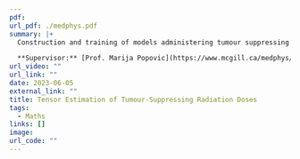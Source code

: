 ```yaml
---
pdf: 
url_pdf: ./medphys.pdf
summary: |+
  Construction and training of models administering tumour suppressing radiation with neural networks. We look at dose volume tensor estimation models with helically distributed electromagnetic waves.

  **Supervisor:** [Prof. Marija Popovic](https://www.mcgill.ca/medphys/people/faculty-staff/marija-popovic)
url_video: ""
url_link: ""
date: 2023-06-05
external_link: ""
title: Tensor Estimation of Tumour-Suppressing Radiation Doses
tags:
  - Maths
links: []
image: 
url_code: ""
---
```

